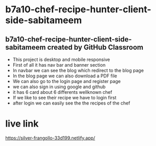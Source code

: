 # b7a10-chef-recipe-hunter-client-side-sabitameem
b7a10-chef-recipe-hunter-client-side-sabitameem created by GitHub Classroom
---
* This project is desktop and mobile responsive
* First of all it has nav bar and banner section
* In navbar we can see the blog which redirect to the blog page
* In the blog page we can also download a PDF file
* We can also go to the login page and register page
* we can also sign in using google and github
* it has 6 card about 6 differents wellknown chef
* If we like to see their recipe we have to login first
* after login we can easily see the the recipes of the chef

# live link
https://silver-frangollo-33d199.netlify.app/

